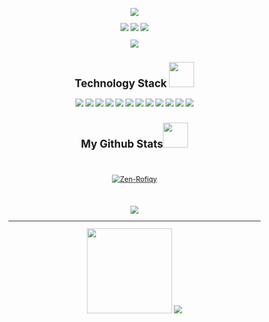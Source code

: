 <!-- <img src= https://64.media.tumblr.com/728cf21657c5e41c4806f3667e735dc3/7bdb6c2b53dbcbea-f8/s1280x1920/5dd09ca5e7581bd497a70418c40f5a62bf18caa8.gifv /> -->
<p align="center">
<!-- <img src= https://media1.tenor.com/m/9XqfLB9F06QAAAAd/aquarium.gif /> -->
 <img src= https://inspgr.id/app/uploads/2023/05/pixel-art-kirokaze-12.gif /> 
<!-- <img src= https://64.media.tumblr.com/bd227c61d2487281119b65d8a0c272df/843918345f7cee94-02/s540x810/eeb64bcd68977cf36d9be601b6ef32e25813767c.gifv /> -->
<!-- <img src= https://64.media.tumblr.com/a47e11f63f9edfdc56a5f7fbf8008e74/1a4b84a4e297dd61-09/s540x810/6fdeddeababf3068cb7a43cf12de43d9fcc136a0.gifv /> -->
<!-- <img src= https://64.media.tumblr.com/d0d6caef38f29f7648dab97fffe7441e/ff10144704cebbe7-76/s540x810/c08a751960dc820e31d6ea39e6dd8cfa87d57112.gifv /> -->
 
</p>

<p align="center">
 
 <img src="https://badges.pufler.dev/visits/Zen-Rofiqy/Zen-Rofiqy"/> 
 <img src="https://badges.pufler.dev/repos/Zen-Rofiqy"/>
 <img src="https://badges.pufler.dev/commits/monthly/Zen-Rofiqy" />    

</p>

<p align="center">
 <img src="https://monkeytype-github-profile.deno.dev/profile/F_Rofiqy" />     
</p>

<h2 align="center">Technology Stack <img src="https://github.com/ritik307/ritik307/blob/main/images/laptop.gif" width="50"></h2>

<p align="center">
 <img src="	https://img.shields.io/badge/R-276DC3?style=for-the-badge&logo=r&logoColor=white"/>
 <img src="https://img.shields.io/badge/C-00599C?style=flat-square&logo=c&logoColor=white"/>
 <img src="https://img.shields.io/badge/-C++-00599C?style=flat-square&logo=c"/>
 <img src="https://img.shields.io/badge/Python-FFD43B?style=for-the-badge&logo=python&logoColor=blue"/>
 <img src="https://img.shields.io/badge/-HTML5-E34F26?style=flat-square&logo=html5&logoColor=white"/>
 <img src="https://img.shields.io/badge/-CSS3-1572B6?style=flat-square&logo=css3"/>
 <img src="https://img.shields.io/badge/MySQL-005C84?style=for-the-badge&logo=mysql&logoColor=white"/>
 <img src="https://img.shields.io/badge/Sqlite-003B57?style=for-the-badge&logo=sqlite&logoColor=white"/>
 <img src="https://img.shields.io/badge/GitHub-100000?style=for-the-badge&logo=github&logoColor=white"/>
 <img src="https://img.shields.io/badge/GIT-E44C30?style=for-the-badge&logo=git&logoColor=white"/>
 <img src="https://img.shields.io/badge/Jupyter-F37626.svg?&style=for-the-badge&logo=Jupyter&logoColor=white"/>
 <img src="https://img.shields.io/badge/VSCode-0078D4?style=for-the-badge&logo=visual%20studio%20code&logoColor=white"/>
</p>


<h2 align="center">
  My Github Stats<img src="https://media.giphy.com/media/VgCDAzcKvsR6OM0uWg/giphy.gif" width="50">
</h2>
 
<br>

<p align="center"> <a href="https://github.com/ryo-ma/github-profile-trophy"><img src="https://github-profile-trophy.vercel.app/?username=Zen-Rofiqy&theme=radical" alt="Zen-Rofiqy" /></a> </p>
<br>

<p align = "center">
 <img  src="https://github-readme-streak-stats.herokuapp.com/?user=Zen-Rofiqy&show_icons=true&locale=en&layout=compact&theme=radical&line_height=0" />
</p> 
<hr>

<p align = "center">
  <img height="170" src = "https://github-readme-stats.vercel.app/api?username=Zen-Rofiqy&show_icons=true&theme=radical&line_height=27">
  <img src = "https://github-readme-stats.vercel.app/api/top-langs/?username=Zen-Rofiqy&hide=html,css,java,shaderlab,kotlin,hlsl&theme=radical&show_icons=true&locale=en&layout=compact">
</p>

<!--
**Zen-Rofiqy/Zen-Rofiqy** is a ✨ _special_ ✨ repository because its `README.md` (this file) appears on your GitHub profile.

Here are some ideas to get you started:

- 🔭 I’m currently working on ...
- 🌱 I’m currently learning ...
- 👯 I’m looking to collaborate on ...
- 🤔 I’m looking for help with ...
- 💬 Ask me about ...
- 📫 How to reach me: ...
- 😄 Pronouns: ...
- ⚡ Fun fact: ...
-->
